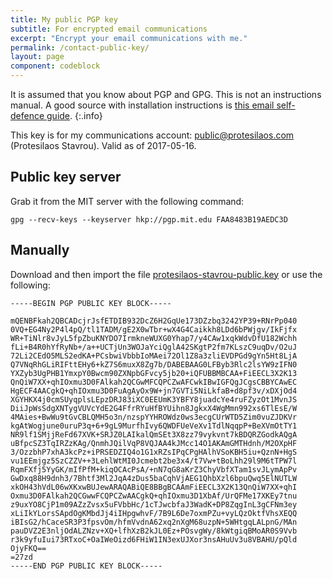```yaml
---
title: My public PGP key
subtitle: For encrypted email communications
excerpt: "Encrypt your email communications with me."
permalink: /contact-public-key/
layout: page
component: codeblock
---
```

It is assumed that you know about PGP and GPG. This is not an instructions manual. A good source with installation instructions is [this email self-defence guide](https://emailselfdefense.fsf.org/en/).
{:.info}

This key is for my communications account: <public@protesilaos.com> (Protesilaos Stavrou). Valid as of 2017-05-16. 

## Public key server

Grab it from the MIT server with the following command:

```shell
gpg --recv-keys --keyserver hkp://pgp.mit.edu FAA8483B19AEDC3D
```

## Manually

Download and then import the file [protesilaos-stavrou-public.key](/pages/certificates/protesilaos-stavrou-public.key) or use the following:

```
-----BEGIN PGP PUBLIC KEY BLOCK-----

mQENBFkah2QBCADcjrJsfETDIB932DcZ6H2GqUe173DZzbq3242YP39+RNrPp040
0VQ+EG4Ny2P4l4pQ/tl1TADM/gE2X0wTbr+wX4G4Caikkh8LDd6bPWjgv/IkFjfx
WR+TiNlr8vJyL5fpZbuKNYDO7IrmkneWUXG0Yhap7/y4CAw1xqkWdvDfU182Wchh
fLi+B4R0hYfRyNb+/a++UCTjUn3WOJaYciQglA42SKgtP2fm7KLszC9uqDv/O2uJ
72Li2CEdO5MLS2edKA+PCsbwiVbbbIoMAei72Ol1Z8a3zliEVDPGd9gYn5Ht8LjA
Q7VNqRhGLiRIFttEHy6+kZ7S6muxX8Zg7b/DABEBAAG0LFByb3Rlc2lsYW9zIFN0
YXZyb3UgPHB1YmxpY0Bwcm90ZXNpbGFvcy5jb20+iQFUBBMBCAA+FiEECL3X2K13
QnQiW7XX+qhIOxmu3D0FAlkah2QCGwMFCQPCZwAFCwkIBwIGFQgJCgsCBBYCAwEC
HgECF4AACgkQ+qhIOxmu3D0FuAgAyOx9W+jn7GVTi5NiLkfaB+d8pf3v/xDXjOd4
XGYHKX4j0cmSUyqplsLEpzDRJ83iXC0EEUmK3YBFY8juadcYe4ruFZyzOt1MvnJS
DiiJpWsSdgXNTygVUVcYdE2G4FfrRYuHfBYUihn8JgkxX4WgMmn992xs6TlEsE/W
4MAies+BwWu9tGvCBLQMH5o3n/nzspYYHROWdz0ws3ecgCUrWTD5Zim0vuZJDKVr
kgAtWogjune0uruP3q+6+9gL9MurfhIvy6QWDFUeVeXv1TdlNqqpP+BeXVmOtTY1
NR9lf1SMjjReFd67XVK+SRJZ0LAIkalQmSEt3X8zz79vykvnt7kBDQRZGodkAQgA
uBfpcSZ3TqIRZzKAg/QnmhJQilVqP8VQJAA4kJMcc14O1AKAmGMTHdnh/M2OXpHF
3/OzzbhP7xhA3kcPz+iPRSEDZIQ4o1G1xRZsIPqCPgHAlhVSoKBH5iu+QznN+HgS
vu1EEmjgz5SzCZZV++3LehlWtMI0Jcmebt2be3x4/t7Vw+tBoLhh29l9M6tTPW7l
RqmFXfj5YyGK/mIfPfM+kiqOCAcPsA/+nN7qG8aKrZ3ChyVbfXTam1svJLymApPv
GwDxq88H9dnh3/7Bhtf3Ml2JqA4zDus5baCqhVjAEG1QhbXzl6bpuQwq5ElNUTLW
xkOH43hVdL06wXKxwBUJewARAQABiQE8BBgBCAAmFiEECL3X2K13QnQiW7XX+qhI
Oxmu3D0FAlkah2QCGwwFCQPCZwAACgkQ+qhIOxmu3D1XbAf/UrQFMe17XKEy7tnu
z9uxYO8CjP1m09AZzZvsx5uFVbbHc/1cTJwcbfaJ3WadK+DP8ZqgInL3gCFNm3ey
xLiIkYLorsSApdOgKMbdJj4iIHpgwhvF/7B9L6De7oxmPZu+vyLQzOktfVhsXEQQ
iBIsG2/hCaceSR3P3fpsvOm/hfmVvdnA62xq2nXgM68uzpN+5WHtgqLALpnG/MAn
pauDVZ2E3nljOdALZNzv+XQ+lfhXzB2kJL0Ez+POsvgWy/8kWtgiqBMoAR0S9Vvb
r3k9yfuIui73RTxoC+OaIWeOizd6FHiW1IN3exUJXor3nsAHuUv3u8VBAHU/pQld
OjyFKQ==
=27zd
-----END PGP PUBLIC KEY BLOCK-----

```
